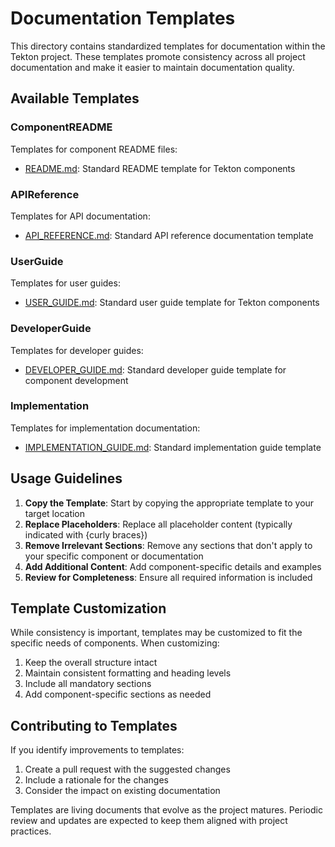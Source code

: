 # Documentation Templates

This directory contains standardized templates for documentation within the Tekton project. These templates promote consistency across all project documentation and make it easier to maintain documentation quality.

## Available Templates

### ComponentREADME

Templates for component README files:

- [README.md](./ComponentREADME/README.md): Standard README template for Tekton components

### APIReference

Templates for API documentation:

- [API_REFERENCE.md](./APIReference/API_REFERENCE.md): Standard API reference documentation template

### UserGuide

Templates for user guides:

- [USER_GUIDE.md](./UserGuide/USER_GUIDE.md): Standard user guide template for Tekton components

### DeveloperGuide

Templates for developer guides:

- [DEVELOPER_GUIDE.md](./DeveloperGuide/DEVELOPER_GUIDE.md): Standard developer guide template for component development

### Implementation

Templates for implementation documentation:

- [IMPLEMENTATION_GUIDE.md](./Implementation/IMPLEMENTATION_GUIDE.md): Standard implementation guide template

## Usage Guidelines

1. **Copy the Template**: Start by copying the appropriate template to your target location
2. **Replace Placeholders**: Replace all placeholder content (typically indicated with {curly braces})
3. **Remove Irrelevant Sections**: Remove any sections that don't apply to your specific component or documentation
4. **Add Additional Content**: Add component-specific details and examples
5. **Review for Completeness**: Ensure all required information is included

## Template Customization

While consistency is important, templates may be customized to fit the specific needs of components. When customizing:

1. Keep the overall structure intact
2. Maintain consistent formatting and heading levels
3. Include all mandatory sections
4. Add component-specific sections as needed

## Contributing to Templates

If you identify improvements to templates:

1. Create a pull request with the suggested changes
2. Include a rationale for the changes
3. Consider the impact on existing documentation

Templates are living documents that evolve as the project matures. Periodic review and updates are expected to keep them aligned with project practices.